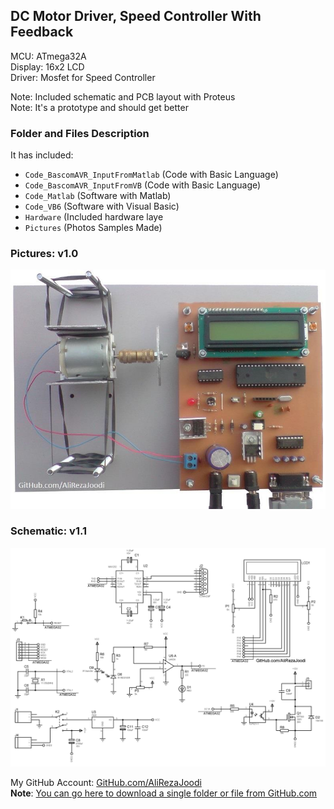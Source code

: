 ## DC Motor Driver, Speed Controller With Feedback

MCU:		ATmega32A  
Display:        16x2 LCD  
Driver: 	Mosfet for Speed Controller  

Note: Included schematic and PCB layout with Proteus  
Note: It's a prototype and should get better 

### Folder and Files Description
It has included:
- `Code_BascomAVR_InputFromMatlab` (Code with Basic Language)
- `Code_BascomAVR_InputFromVB` (Code with Basic Language)
- `Code_Matlab` (Software with Matlab)
- `Code_VB6` (Software with Visual Basic)
- `Hardware` (Included hardware laye
- `Pictures` (Photos Samples Made)

### Pictures: v1.0
![](Pictures/v1.0.jpg)

### Schematic: v1.1
![](Hardware/v1.1.png)

My GitHub Account: [GitHub.com/AliRezaJoodi](https://github.com/AliRezaJoodi)  
**Note**: [You can go here to download a single folder or file from GitHub.com](https://minhaskamal.github.io/DownGit/#/home)

